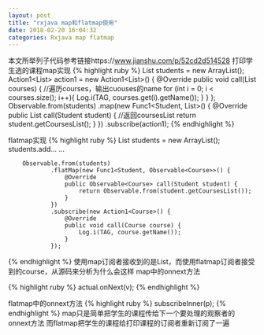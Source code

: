 ```yaml
---
layout: post
title: "rxjava map和flatmap使用"
date: 2018-02-20 16:04:32
categories: Rxjava map flatmap
---
```

本文所举列子代码参考链接https://www.jianshu.com/p/52cd2d514528
打印学生选的课程map实现
{% highlight ruby %}
List<Student> students = new ArrayList<Student>();
        Action1<List<Course>> action1 = new Action1<List<Course>>() {
            @Override
            public void call(List<Course> courses) {
                //遍历courses，输出cuouses的name
                 for (int i = 0; i < courses.size(); i++){
                    Log.i(TAG, courses.get(i).getName());
                }
            }
        };
        Observable.from(students)
                .map(new Func1<Student, List<Course>>() {
                    @Override
                    public List<Course> call(Student student) {
                        //返回coursesList
                        return student.getCoursesList();
                    }
                })
                .subscribe(action1);
{% endhighlight %}

flatmap实现
{% highlight ruby %}
List<Student> students = new ArrayList<Student>();
        students.add...
        ...

        Observable.from(students)
                .flatMap(new Func1<Student, Observable<Course>>() {
                    @Override
                    public Observable<Course> call(Student student) {
                        return Observable.from(student.getCoursesList());
                    }
                })
                .subscribe(new Action1<Course>() {
                    @Override
                    public void call(Course course) {
                        Log.i(TAG, course.getName());
                    }
                });
{% endhighlight %}
使用map订阅者接收到的是List<Course>，而使用flatmap订阅者接受到的course，从源码来分析为什么会这样
map中的onnext方法

{% highlight ruby %}
actual.onNext(v);
{% endhighlight %}

flatmap中的onnext方法
{% highlight ruby %}
subscribeInner(p);
{% endhighlight %}
map只是简单把学生的课程传给下一个要处理的观察者的onnext方法
而flatmap把学生的课程给打印课程的订阅者重新订阅了一遍
